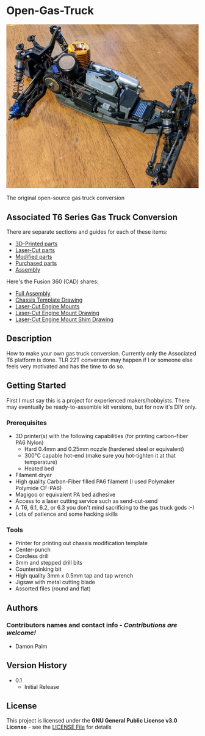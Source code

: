 # Open-Gas-Truck

![Open-GT_AE6.1](Open-GT_AE6.1.jpg)

The original open-source gas truck conversion

## Associated T6 Series Gas Truck Conversion

There are separate sections and guides for each of these items:

* [3D-Printed parts](3D-Printed)
* [Laser-Cut parts](Laser-Cut-Parts)
* [Modified parts](Modified-Parts)
* [Purchased parts](Purchased-Parts)
* [Assembly](Assembly)

Here's the Fusion 360 (CAD) shares:

* [Full Assembly](https://a360.co/3vGxaeg)
* [Chassis Template Drawing](https://a360.co/3ybymYJ)
* [Laser-Cut Engine Mounts](https://a360.co/3Fe3Oad)
* [Laser-Cut Engine Mount Drawing](https://a360.co/3kD4iNH)
* [Laser-Cut Engine Mount Shim Drawing](https://a360.co/3vJ6Rnu)

## Description

How to make your own gas truck conversion. Currently only the Associated T6 platform is done. TLR 22T conversion may happen if I or someone else feels very motivated and has the time to do so.

## Getting Started

First I must say this is a project for experienced makers/hobbyists. There may eventually be ready-to-assemble kit versions, but for now it's DIY only.

### Prerequisites

* 3D printer(s) with the following capabilities (for printing carbon-fiber PA6 Nylon)
    * Hard 0.4mm and 0.25mm nozzle (hardened steel or equivalent)
    * 300°C capable hot-end (make sure you hot-tighten it at that temperature)
    * Heated bed
* Filament dryer
* High quality Carbon-Fiber filled PA6 filament (I used Polymaker Polymide CF-PA6)
* Magigoo or equivalent PA bed adhesive
* Access to a laser cutting service such as send-cut-send
* A T6, 6.1, 6.2, or 6.3 you don't mind sacrificing to the gas truck gods :-)
* Lots of patience and some hacking skills

### Tools

* Printer for printing out chassis modification template
* Center-punch
* Cordless drill
* 3mm and stepped drill bits
* Countersinking bit
* High quality 3mm x 0.5mm tap and tap wrench
* Jigsaw with metal cutting blade
* Assorted files (round and flat)

## Authors

### Contributors names and contact info - *Contributions are welcome!*

* Damon Palm

## Version History

* 0.1
    * Initial Release

## License

This project is licensed under the **GNU General Public License v3.0 License** \- see the [LICENSE File](/LICENSE) for details